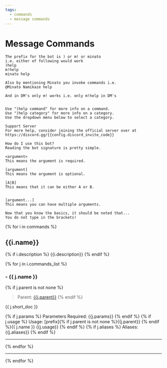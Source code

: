 ```yaml
---
tags:
  - commands
  - message commands
---
```


<style>
    article{
        font-family: monospace;
        padding: 0 3px;
    }
</style>
# Message Commands 

    The prefix for the bot is ) or m! or minato
    i.e. either of following would work
    )help
    m!help
    minato help
    
    Also by mentioning Minato you invoke commands i.e.
    @Minato Namikaze help

    And in DM's only m! works i.e. only m!help in DM's


    Use ")help command" for more info on a command.
    Use ")help category" for more info on a category.
    Use the dropdown menu below to select a category.

    Support Server
    For more help, consider joining the official server over at https://discord.gg/{{config.discord_invite_code}}
    
    How do I use this bot?
    Reading the bot signature is pretty simple.
    
    <argument>
    This means the argument is required.
    
    [argument]
    This means the argument is optional.
    
    [A|B]
    This means that it can be either A or B.
    

    [argument...]
    This means you can have multiple arguments.
    
    Now that you know the basics, it should be noted that...
    You do not type in the brackets!

{% for i in commands %}
## {{i.name}}
{% if i.description %}
{{i.description}}
{% endif %}

{% for j in i.commands_list %}
### - {{ j.name }}

{% if j.parent is not none %}
> Parent: [{{j.parent}}](#{{j.parent}})
{% endif %}

{{ j.short_doc }}

{% if j.params %}
    Parameters Required: {{j.params}}
{% endif %}
{% if j.usage %}
    Usage: [prefix]{% if j.parent is not none %}{{j.parent}} {% endif %}{{ j.name }} {{j.usage}}
{% endif %}
{% if j.aliases %}
    Aliases: {{j.aliases}}
{% endif %}

<hr/>
{% endfor %}

<hr/>
{% endfor %}


